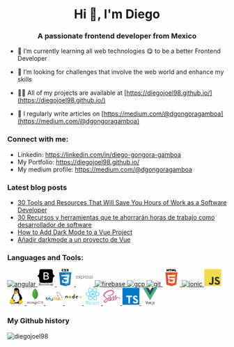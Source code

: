 <!-- ### Hi there 👋 I'm Diego -->
<!-- ### Hi there 👋 I'm Diego -->

<!--- 🔭 I’m currently working on ...-->
<!--- 🤔 I’m looking for help with ...-->
<!--- 💬 Ask me about ... 👯 I'm -->
<!-- - 🌱 I’m currently learning all web technologies 😋 to be a better Frontend Developer
- 🔎 I’m looking for challenges that involve the web world and enhance my skills
- 📫 How to reach me:
  - LinkedIn: https://www.linkedin.com/in/diego-gongora-gamboa
  - My Portfolio: https://diegojoel98.github.io/
  - My medium profile: https://medium.com/@dgongoragamboa
  - My medium profile: https://medium.com/@dgongoragamboa -->
<!--- 😄 Pronouns: ...-->
<!--- ⚡ Fun fact: ...-->

<h1 align="center">Hi 👋, I'm Diego</h1>
<h3 align="center">A passionate frontend developer from Mexico</h3>

- 🌱 I’m currently learning all web technologies 😋 to be a better Frontend Developer
- 🔎 I’m looking for challenges that involve the web world and enhance my skills
- 👨‍💻 All of my projects are available at [https://diegojoel98.github.io/](https://diegojoel98.github.io/)

- 📝 I regularly write articles on [https://medium.com/@dgongoragamboa](https://medium.com/@dgongoragamboa)

<h3 align="left">Connect with me:</h3>
<p align="left">
<ul>
  <li>
    Linkedin: <a href="https://linkedin.com/in/diego-gongora-gamboa" target="blank"  rel="noopener">https://linkedin.com/in/diego-gongora-gamboa</a>
  </li>
  <li>
    My Portfolio: <a href="https://diegojoel98.github.io/" target="blank"  rel="noopener">https://diegojoel98.github.io/</a>
  </li>
  <li>
    My medium profile: <a href="https://medium.com/@dgongoragamboa" target="blank"  rel="noopener">https://medium.com/@dgongoragamboa</a>
  </li>
</ul>
</p>

### Latest blog posts
<!-- BLOG-POST-LIST:START -->
- [30 Tools and Resources That Will Save You Hours of Work as a Software Developer](https://medium.com/@dgongoragamboa/30-tools-and-resources-that-will-save-you-hours-of-work-as-a-software-developer-c3a1f001808a?source=rss-7019711a827d------2)
- [30 Recursos y herramientas que te ahorrarán horas de trabajo como desarrollador de software](https://medium.com/@dgongoragamboa/30-recursos-y-herramientas-que-te-ahorrar%C3%A1n-horas-de-trabajo-como-desarrollador-de-software-b0a0c8da9084?source=rss-7019711a827d------2)
- [How to Add Dark Mode to a Vue Project](https://medium.com/@dgongoragamboa/how-to-add-dark-mode-to-a-vue-project-74de5a6988a6?source=rss-7019711a827d------2)
- [Añadir darkmode a un proyecto de Vue](https://medium.com/@dgongoragamboa/a%C3%B1adir-darkmode-a-un-proyecto-de-vue-3679af55b642?source=rss-7019711a827d------2)
<!-- BLOG-POST-LIST:END -->

<h3 align="left">Languages and Tools:</h3>
<p align="left"> <a href="https://angular.io" target="_blank" rel="noreferrer"> <img src="https://angular.io/assets/images/logos/angular/angular.svg" alt="angular" width="40" height="40"/> </a> <a href="https://getbootstrap.com" target="_blank" rel="noreferrer"> <img src="https://raw.githubusercontent.com/devicons/devicon/master/icons/bootstrap/bootstrap-plain-wordmark.svg" alt="bootstrap" width="40" height="40"/> </a> <a href="https://www.w3schools.com/css/" target="_blank" rel="noreferrer"> <img src="https://raw.githubusercontent.com/devicons/devicon/master/icons/css3/css3-original-wordmark.svg" alt="css3" width="40" height="40"/> </a> <a href="https://expressjs.com" target="_blank" rel="noreferrer"> <img src="https://raw.githubusercontent.com/devicons/devicon/master/icons/express/express-original-wordmark.svg" alt="express" width="40" height="40"/> </a> <a href="https://firebase.google.com/" target="_blank" rel="noreferrer"> <img src="https://www.vectorlogo.zone/logos/firebase/firebase-icon.svg" alt="firebase" width="40" height="40"/> </a> <a href="https://cloud.google.com" target="_blank" rel="noreferrer"> <img src="https://www.vectorlogo.zone/logos/google_cloud/google_cloud-icon.svg" alt="gcp" width="40" height="40"/> </a> <a href="https://git-scm.com/" target="_blank" rel="noreferrer"> <img src="https://www.vectorlogo.zone/logos/git-scm/git-scm-icon.svg" alt="git" width="40" height="40"/> </a> <a href="https://www.w3.org/html/" target="_blank" rel="noreferrer"> <img src="https://raw.githubusercontent.com/devicons/devicon/master/icons/html5/html5-original-wordmark.svg" alt="html5" width="40" height="40"/> </a> <a href="https://ionicframework.com" target="_blank" rel="noreferrer"> <img src="https://upload.wikimedia.org/wikipedia/commons/d/d1/Ionic_Logo.svg" alt="ionic" width="40" height="40"/> </a> <a href="https://developer.mozilla.org/en-US/docs/Web/JavaScript" target="_blank" rel="noreferrer"> <img src="https://raw.githubusercontent.com/devicons/devicon/master/icons/javascript/javascript-original.svg" alt="javascript" width="40" height="40"/> </a> <a href="https://www.linux.org/" target="_blank" rel="noreferrer"> <img src="https://raw.githubusercontent.com/devicons/devicon/master/icons/linux/linux-original.svg" alt="linux" width="40" height="40"/> </a> <a href="https://www.mongodb.com/" target="_blank" rel="noreferrer"> <img src="https://raw.githubusercontent.com/devicons/devicon/master/icons/mongodb/mongodb-original-wordmark.svg" alt="mongodb" width="40" height="40"/> </a> <a href="https://www.mysql.com/" target="_blank" rel="noreferrer"> <img src="https://raw.githubusercontent.com/devicons/devicon/master/icons/mysql/mysql-original-wordmark.svg" alt="mysql" width="40" height="40"/> </a> <a href="https://nodejs.org" target="_blank" rel="noreferrer"> <img src="https://raw.githubusercontent.com/devicons/devicon/master/icons/nodejs/nodejs-original-wordmark.svg" alt="nodejs" width="40" height="40"/> </a> <a href="https://reactjs.org/" target="_blank" rel="noreferrer"> <img src="https://raw.githubusercontent.com/devicons/devicon/master/icons/react/react-original-wordmark.svg" alt="react" width="40" height="40"/> </a> <a href="https://sass-lang.com" target="_blank" rel="noreferrer"> <img src="https://raw.githubusercontent.com/devicons/devicon/master/icons/sass/sass-original.svg" alt="sass" width="40" height="40"/> </a> <a href="https://www.typescriptlang.org/" target="_blank" rel="noreferrer"> <img src="https://raw.githubusercontent.com/devicons/devicon/master/icons/typescript/typescript-original.svg" alt="typescript" width="40" height="40"/> </a> <a href="https://vuejs.org/" target="_blank" rel="noreferrer"> <img src="https://raw.githubusercontent.com/devicons/devicon/master/icons/vuejs/vuejs-original-wordmark.svg" alt="vuejs" width="40" height="40"/> </a> </p>

<h3 align="left">My Github history</h3>
<p><img align="left" src="https://github-readme-stats.vercel.app/api/top-langs?username=diegojoel98&show_icons=true&locale=en&layout=compact" alt="diegojoel98" /></p>

